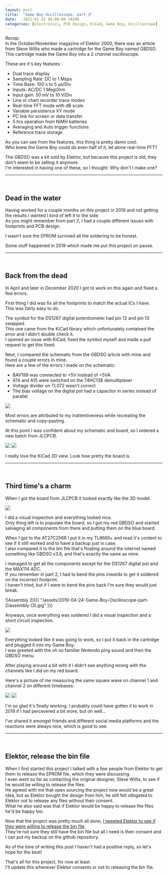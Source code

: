 ```yaml
---
layout: post
title:  "Game Boy Oscilloscope, part 3"
date:   2021-01-25 00:00:00 +0200
categories: [electronics, PCB design, KiCad, Game Boy, Oscilloscope]
---
```


*Recap:*  
In the October/November magazine of Elektor 2000, there was an article from Steve Willis who made a cartridge for the Game Boy named GBDSO.  
This cartridge made the Game Boy into a 2 channel oscilloscope.   

These are it's key features :
- Dual trace display
- Sampling Rate: DC to 1 Msps
- Time Base: 100 s to 5 µs/Div
- Inputs: AC/DC 1 MegOhm
- Input gain: 50 mV to 10 V/Div
- Line or chart recorder trace modes
- Real-time FFT mode with dB scale
- Variable persistence XY mode
- PC link for screen or data transfer
- 5 hrs operation from NiMH batteries
- Averaging and Auto trigger functions
- Reference trace storage

As you can see from the features, this thing is pretty damn cool.  
Who knew the Game Boy could do even half of it, let alone real-time FFT?  

The GBDSO was a kit sold by Elektor, but because this project is old, they don't seem to be selling it anymore.  
I'm interested in having one of these, so I thought: Why don't I make one?  

***************************  
<br/>

## Dead in the water

Having worked for a couple months on this project in 2019 and not getting the results I wanted I kind of left it to the side.  
As you might remember from part 2, I had a couple different issues with footprints and PCB design.  

I wasn't sure the EPROM survived all the soldering to be honest.  

Some stuff happened in 2019 which made me put this project on pause.  


***************************  
<br/>

## Back from the dead

In April and later in December 2020 I got to work on this again and fixed a few errors.  

First thing I did was fix all the footprints to match the actual ICs I have.  
This was fairly easy to do.  

The symbol for the DS1267 digital potentiometer had pin 12 and pin 13 swapped.  
This one came from the KiCad library which unfortunately contained the error and I didn't double check it.  
I opened an issue with KiCad, fixed the symbol myself and made a pull request to get this fixed.

Next, I compared the schematic from the GBDSO article with mine and found a couple errors in mine.  
Here are a few of the errors I made on the schematic:  
- BAV199 was connected to +5V instead of +5VA  
- A14 and A15 were switched on the 74HC138 demultiplexer  
- Voltage divider on TL072 wasn't correct
- The bias voltage on the digital pot had a capacitor in series instead of parallel  

<img src="https://user-images.githubusercontent.com/8619921/78458906-4a8af400-76b5-11ea-833e-aecfa692e56c.png" />  

Most errors are attributed to my inattentiveness while recreating the schematic and copy-pasting.  

At this point I was confident about my schematic and board, so I ordered a new batch from JLCPCB.

<img src="https://raw.githubusercontent.com/pyroesp/GBDSO/master/pictures/pcb-front.png" />  

<img src="https://raw.githubusercontent.com/pyroesp/GBDSO/master/pictures/pcb-back.png" />  

I really love the KiCad 3D view. Look how pretty the board is.

********************************
<br/>

## Third time's a charm

When I got the board from JLCPCB it looked exactly like the 3D model.  

<img src="https://raw.githubusercontent.com/pyroesp/GBDSO/master/pictures/pcb-v2.jpeg" />  

I did a visual inspection and everything looked nice.  
Only thing left is to populate the board, so I got my red GBDSO and started salvaging all components from there and putting them on the blue board.  

When I got to the AT27C256R I put it in my TL866II+ and read it's content to see if it still worked and to have a backup just in case.  
I also compared it to the bin file that's floating around the internet named something like GBDSO v3.6, and that's exactly the same as mine.  

I managed to get all the components except for the DS1267 digital pot and the MAX114 ADC.  
If you remember in part 2, I had to bend the pins inwards to get it soldered on the incorrect footprint.  
I haven't tried, but if I were to bend the pins back I'm sure they would just break.  

![Assembly 2]({{ "/assets/2019-04-24-Game-Boy-Oscilloscope-part-2/assembly (3).jpg" }})   

Anyways, once everything was soldered I did a visual inspection and a short circuit inspection.  

<img src="https://github.com/pyroesp/GBDSO/blob/master/pictures/pcb-v2-assembled.jpeg" />

Everything looked like it was going to work, so I put it back in the cartridge and plugged it into my Game Boy.  
I was greeted with the oh so familiar Nintendo ping sound and then the GBDSO menu.  

After playing around a bit with it I didn't see anything wrong with the channels like I did on my red board.  

Here's a picture of me measuring the same square wave on channel 1 and channel 2 on different timebases:  

<img src="https://github.com/pyroesp/GBDSO/raw/master/pictures/channel_a.jpg" />  

<img src="https://github.com/pyroesp/GBDSO/blob/master/pictures/channel_b.jpg" />  

I'm so glad it's finally working. I probably could have gotten it to work in 2019 if I had percevered a bit more, but oh well...  

I've shared it amongst friends and different social media platforms and the reactions were always nice, which is good to see.  

****************************************
<br/>

## Elektor, release the bin file

When I first started this project I talked with a few people from Elektor to get them to release the EPROM file, which they were discussing.  
I even went so far as contacting the original designer, Steve Willis, to see if he would be willing to release the files.  
He agreed with me that open sourcing the project now would be a great idea, but as Elektor bought the design from him, he still felt olbigated to Elektor not to release any files without their consent.  
What he also said was that if Elektor would be happy to release the files he'd be happy too.  

Now that the project was pretty much all done, [I tweeted Elektor to see if they were willing to release the bin file](https://twitter.com/pyroesp/status/1347624366142595080).  
They're not sure they still have the bin file but all I need is their consent and I can put my backup on the github repository.  

As of the time of writing this post I haven't had a positive reply, so let's hope for the best!  


That's all for this project, for now at least.  
I'll update this whenever Elektor consents or not to releasing the bin file.  

